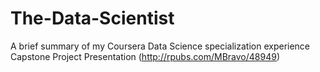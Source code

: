 # The-Data-Scientist
A brief summary of my Coursera Data Science specialization experience  
Capstone Project Presentation (http://rpubs.com/MBravo/48949)
